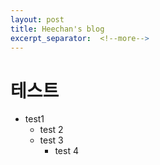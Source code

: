 ```yaml
---
layout: post
title: Heechan's blog
excerpt_separator:  <!--more-->
---
```

# 테스트

- test1
  - test 2
  - test 3
    - test 4
